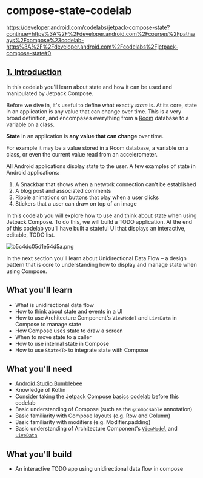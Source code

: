 # compose-state-codelab

https://developer.android.com/codelabs/jetpack-compose-state?continue=https%3A%2F%2Fdeveloper.android.com%2Fcourses%2Fpathways%2Fcompose%23codelab-https%3A%2F%2Fdeveloper.android.com%2Fcodelabs%2Fjetpack-compose-state#0

## [1\. Introduction](#0)

In this codelab you'll learn about state and how it can be used and manipulated by Jetpack Compose.

Before we dive in, it's useful to define what exactly _state_ is. At its core, state in an application is any value that can change over time. This is a very broad definition, and encompases everything from a [Room](https://developer.android.com/topic/libraries/architecture/room?gclid=Cj0KCQjwhIP6BRCMARIsALu9LfmJc9vMtMHKOtFlbE9kyzwZCYZsz89FYyEfpeyOLR2jvVMCKaFAkd8aAqgoEALw_wcB&gclsrc=aw.ds) database to a variable on a class.

**State** in an application is **any value that can change** over time.

For example it may be a value stored in a Room database, a variable on a class, or even the current value read from an accelerometer.

All Android applications display state to the user. A few examples of state in Android applications:

1.  A Snackbar that shows when a network connection can't be established
2.  A blog post and associated comments
3.  Ripple animations on buttons that play when a user clicks
4.  Stickers that a user can draw on top of an image

In this codelab you will explore how to use and think about state when using Jetpack Compose. To do this, we will build a TODO application. At the end of this codelab you'll have built a stateful UI that displays an interactive, editable, TODO list.

![b5c4dc05d1e54d5a.png](https://developer.android.com/codelabs/jetpack-compose-state/img/b5c4dc05d1e54d5a.png)

In the next section you'll learn about Unidirectional Data Flow – a design pattern that is core to understanding how to display and manage state when using Compose.

## **What you'll learn**

*   What is unidirectional data flow
*   How to think about state and events in a UI
*   How to use Architecture Component's `ViewModel` and `LiveData` in Compose to manage state
*   How Compose uses state to draw a screen
*   When to move state to a caller
*   How to use internal state in Compose
*   How to use `State<T>` to integrate state with Compose

## What you'll need

*   [Android Studio Bumblebee](https://developer.android.com/studio)
*   Knowledge of Kotlin
*   Consider taking the [Jetpack Compose basics codelab](https://codelabs.developers.google.com/codelabs/jetpack-compose-basics/) before this codelab
*   Basic understanding of Compose (such as the `@Composable` annotation)
*   Basic familiarity with Compose layouts (e.g. Row and Column)
*   Basic familiarity with modifiers (e.g. Modifier.padding)
*   Basic understanding of Architecture Component's [`ViewModel`](https://developer.android.com/topic/libraries/architecture/viewmodel?gclid=Cj0KCQjwhIP6BRCMARIsALu9LfmXmU5iTaUvGwPlXUzuDdM7owMPHyLrMGN1JXavO8rxamW7vWvKthoaAuvtEALw_wcB&gclsrc=aw.ds) and [`LiveData`](https://developer.android.com/topic/libraries/architecture/livedata)

## **What you'll build**

*   An interactive TODO app using unidirectional data flow in compose
